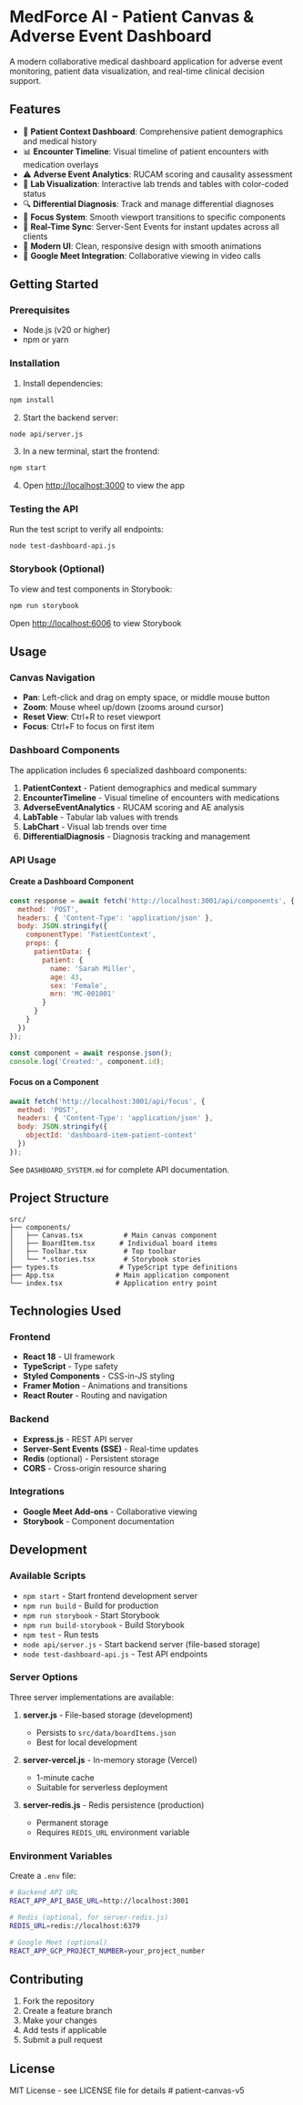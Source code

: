 # MedForce AI - Patient Canvas & Adverse Event Dashboard

A modern collaborative medical dashboard application for adverse event monitoring, patient data visualization, and real-time clinical decision support.

## Features

- 🏥 **Patient Context Dashboard**: Comprehensive patient demographics and medical history
- 📊 **Encounter Timeline**: Visual timeline of patient encounters with medication overlays
- ⚠️ **Adverse Event Analytics**: RUCAM scoring and causality assessment
- 🧪 **Lab Visualization**: Interactive lab trends and tables with color-coded status
- 🔍 **Differential Diagnosis**: Track and manage differential diagnoses
- 🎯 **Focus System**: Smooth viewport transitions to specific components
- 🔄 **Real-Time Sync**: Server-Sent Events for instant updates across all clients
- 🎨 **Modern UI**: Clean, responsive design with smooth animations
- 🤝 **Google Meet Integration**: Collaborative viewing in video calls

## Getting Started

### Prerequisites

- Node.js (v20 or higher)
- npm or yarn

### Installation

1. Install dependencies:
```bash
npm install
```

2. Start the backend server:
```bash
node api/server.js
```

3. In a new terminal, start the frontend:
```bash
npm start
```

4. Open [http://localhost:3000](http://localhost:3000) to view the app

### Testing the API

Run the test script to verify all endpoints:

```bash
node test-dashboard-api.js
```

### Storybook (Optional)

To view and test components in Storybook:

```bash
npm run storybook
```

Open [http://localhost:6006](http://localhost:6006) to view Storybook

## Usage

### Canvas Navigation
- **Pan**: Left-click and drag on empty space, or middle mouse button
- **Zoom**: Mouse wheel up/down (zooms around cursor)
- **Reset View**: Ctrl+R to reset viewport
- **Focus**: Ctrl+F to focus on first item

### Dashboard Components

The application includes 6 specialized dashboard components:

1. **PatientContext** - Patient demographics and medical summary
2. **EncounterTimeline** - Visual timeline of encounters with medications
3. **AdverseEventAnalytics** - RUCAM scoring and AE analysis
4. **LabTable** - Tabular lab values with trends
5. **LabChart** - Visual lab trends over time
6. **DifferentialDiagnosis** - Diagnosis tracking and management

### API Usage

#### Create a Dashboard Component

```javascript
const response = await fetch('http://localhost:3001/api/components', {
  method: 'POST',
  headers: { 'Content-Type': 'application/json' },
  body: JSON.stringify({
    componentType: 'PatientContext',
    props: {
      patientData: {
        patient: {
          name: 'Sarah Miller',
          age: 43,
          sex: 'Female',
          mrn: 'MC-001001'
        }
      }
    }
  })
});

const component = await response.json();
console.log('Created:', component.id);
```

#### Focus on a Component

```javascript
await fetch('http://localhost:3001/api/focus', {
  method: 'POST',
  headers: { 'Content-Type': 'application/json' },
  body: JSON.stringify({
    objectId: 'dashboard-item-patient-context'
  })
});
```

See `DASHBOARD_SYSTEM.md` for complete API documentation.

## Project Structure

```
src/
├── components/
│   ├── Canvas.tsx          # Main canvas component
│   ├── BoardItem.tsx      # Individual board items
│   ├── Toolbar.tsx         # Top toolbar
│   └── *.stories.tsx       # Storybook stories
├── types.ts               # TypeScript type definitions
├── App.tsx               # Main application component
└── index.tsx             # Application entry point
```

## Technologies Used

### Frontend
- **React 18** - UI framework
- **TypeScript** - Type safety
- **Styled Components** - CSS-in-JS styling
- **Framer Motion** - Animations and transitions
- **React Router** - Routing and navigation

### Backend
- **Express.js** - REST API server
- **Server-Sent Events (SSE)** - Real-time updates
- **Redis** (optional) - Persistent storage
- **CORS** - Cross-origin resource sharing

### Integrations
- **Google Meet Add-ons** - Collaborative viewing
- **Storybook** - Component documentation

## Development

### Available Scripts

- `npm start` - Start frontend development server
- `npm run build` - Build for production
- `npm run storybook` - Start Storybook
- `npm run build-storybook` - Build Storybook
- `npm test` - Run tests
- `node api/server.js` - Start backend server (file-based storage)
- `node test-dashboard-api.js` - Test API endpoints

### Server Options

Three server implementations are available:

1. **server.js** - File-based storage (development)
   - Persists to `src/data/boardItems.json`
   - Best for local development

2. **server-vercel.js** - In-memory storage (Vercel)
   - 1-minute cache
   - Suitable for serverless deployment

3. **server-redis.js** - Redis persistence (production)
   - Permanent storage
   - Requires `REDIS_URL` environment variable

### Environment Variables

Create a `.env` file:

```bash
# Backend API URL
REACT_APP_API_BASE_URL=http://localhost:3001

# Redis (optional, for server-redis.js)
REDIS_URL=redis://localhost:6379

# Google Meet (optional)
REACT_APP_GCP_PROJECT_NUMBER=your_project_number
```

## Contributing

1. Fork the repository
2. Create a feature branch
3. Make your changes
4. Add tests if applicable
5. Submit a pull request

## License

MIT License - see LICENSE file for details
#   p a t i e n t - c a n v a s - v 5  
 
